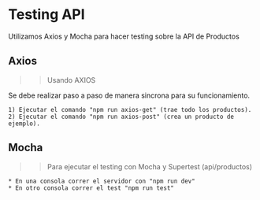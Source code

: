 # Testing API

Utilizamos Axios y Mocha para hacer testing sobre la API de Productos

## Axios

> > Usando AXIOS

Se debe realizar paso a paso de manera sincrona para su funcionamiento.

```
1) Ejecutar el comando "npm run axios-get" (trae todo los productos).
2) Ejecutar el comando "npm run axios-post" (crea un producto de ejemplo).
```

## Mocha

> > Para ejecutar el testing con Mocha y Supertest (api/productos)

```
* En una consola correr el servidor con "npm run dev"
* En otro consola correr el test "npm run test"
```

